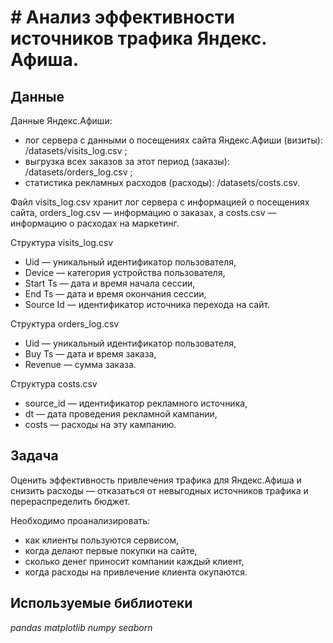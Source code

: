 # # Анализ эффективности источников трафика Яндекс. Афиша.

## Данные

Данные Яндекс.Афиши:
- лог сервера с данными о посещениях сайта Яндекс.Афиши (визиты): /datasets/visits_log.csv ;
- выгрузка всех заказов за этот период (заказы): /datasets/orders_log.csv ;
- статистика рекламных расходов (расходы): /datasets/costs.csv. 

Файл visits_log.csv хранит лог сервера с информацией о посещениях сайта, orders_log.csv — информацию о заказах, а costs.csv — информацию о расходах на маркетинг.

Структура visits_log.csv
 - Uid — уникальный идентификатор пользователя,
 - Device — категория устройства пользователя,
 - Start Ts — дата и время начала сессии,
 - End Ts — дата и время окончания сессии,
 - Source Id — идентификатор источника перехода на сайт.
  
Структура orders_log.csv
 - Uid — уникальный идентификатор пользователя,
 - Buy Ts — дата и время заказа,
 - Revenue — сумма заказа.

Структура costs.csv
 - source_id — идентификатор рекламного источника,
 - dt — дата проведения рекламной кампании,
 - costs — расходы на эту кампанию.

## Задача

Оценить эффективность привлечения трафика для Яндекс.Афиша и снизить расходы — отказаться от невыгодных источников трафика и перераспределить бюджет.

Необходимо проанализировать:
- как клиенты пользуются сервисом,
- когда делают первые покупки на сайте,
- сколько денег приносит компании каждый клиент,
- когда расходы на привлечение клиента окупаются.


## Используемые библиотеки
*pandas*
*matplotlib*
*numpy*
*seaborn*
